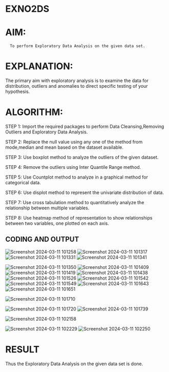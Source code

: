# EXNO2DS
# AIM:
      To perform Exploratory Data Analysis on the given data set.
      
# EXPLANATION:
  The primary aim with exploratory analysis is to examine the data for distribution, outliers and anomalies to direct specific testing of your hypothesis.
  
# ALGORITHM:
STEP 1: Import the required packages to perform Data Cleansing,Removing Outliers and Exploratory Data Analysis.

STEP 2: Replace the null value using any one of the method from mode,median and mean based on the dataset available.

STEP 3: Use boxplot method to analyze the outliers of the given dataset.

STEP 4: Remove the outliers using Inter Quantile Range method.

STEP 5: Use Countplot method to analyze in a graphical method for categorical data.

STEP 6: Use displot method to represent the univariate distribution of data.

STEP 7: Use cross tabulation method to quantitatively analyze the relationship between multiple variables.

STEP 8: Use heatmap method of representation to show relationships between two variables, one plotted on each axis.

## CODING AND OUTPUT

![Screenshot 2024-03-11 101258](https://github.com/Narendran-sec/EXNO2DS/assets/147473131/ad939ed2-d250-4f35-8fc1-a067cb3d7120)
![Screenshot 2024-03-11 101317](https://github.com/Narendran-sec/EXNO2DS/assets/147473131/5288b86c-6a61-42d4-baa8-406fd6353795)
![Screenshot 2024-03-11 101331](https://github.com/Narendran-sec/EXNO2DS/assets/147473131/581bf461-471a-48f2-8761-a413534be087)
![Screenshot 2024-03-11 101341](https://github.com/Narendran-sec/EXNO2DS/assets/147473131/f58f67ae-838d-4dde-8f46-00bb971c4683)

![Screenshot 2024-03-11 101350](https://github.com/Narendran-sec/EXNO2DS/assets/147473131/cfe6f056-9eea-4eb4-88ca-b64333246353)
![Screenshot 2024-03-11 101409](https://github.com/Narendran-sec/EXNO2DS/assets/147473131/b8468cf6-be9a-4004-9992-2047b5a28d11)
![Screenshot 2024-03-11 101419](https://github.com/Narendran-sec/EXNO2DS/assets/147473131/dc6f110f-0e91-4b6b-ac1d-1a569190d068)
![Screenshot 2024-03-11 101438](https://github.com/Narendran-sec/EXNO2DS/assets/147473131/df67bc9b-0d9b-483d-8ffc-6facc87fddc8)
![Screenshot 2024-03-11 101526](https://github.com/Narendran-sec/EXNO2DS/assets/147473131/92cd8c46-0a2e-48a7-b2b0-5d6071f6da23)
![Screenshot 2024-03-11 101542](https://github.com/Narendran-sec/EXNO2DS/assets/147473131/603f15a3-f4ac-4a42-a70d-19657b6f492a)
![Screenshot 2024-03-11 101549](https://github.com/Narendran-sec/EXNO2DS/assets/147473131/c250581a-d173-4af4-bf33-42c446a7bbb3)
![Screenshot 2024-03-11 101643](https://github.com/Narendran-sec/EXNO2DS/assets/147473131/81ccb5d1-95bb-43df-9b7d-b93a39c3e7b1)
![Screenshot 2024-03-11 101651](https://github.com/Narendran-sec/EXNO2DS/assets/147473131/188ce7ef-07f5-4b6b-a2d9-a8c9d8920d00)

![Screenshot 2024-03-11 101710](https://github.com/Narendran-sec/EXNO2DS/assets/147473131/0e5a5da8-c1c7-428e-a014-95cc49d22636)

![Screenshot 2024-03-11 101720](https://github.com/Narendran-sec/EXNO2DS/assets/147473131/5f86230b-ea5f-4036-ab5c-6e374e4bfd7b)
![Screenshot 2024-03-11 101739](https://github.com/Narendran-sec/EXNO2DS/assets/147473131/ac7c9822-7ed7-46bc-b597-5b6d568f5685)

![Screenshot 2024-03-11 102158](https://github.com/Narendran-sec/EXNO2DS/assets/147473131/6dd9cdf7-5d31-45a9-8f78-e483b8e754d4)

![Screenshot 2024-03-11 102229](https://github.com/Narendran-sec/EXNO2DS/assets/147473131/c6cbc4cd-47b2-4b9d-b993-8f330fd35535)
![Screenshot 2024-03-11 102250](https://github.com/Narendran-sec/EXNO2DS/assets/147473131/2d6f9a4a-6bf2-496f-bf5e-041a5bf8f1c0)

# RESULT

Thus the Exploratory Data Analysis on the given data set is done.
